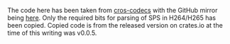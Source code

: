 The code here has been taken from [cros-codecs](https://android.googlesource.com/platform/system/cros-codecs/) with the GitHub mirror being [here](https://github.com/chromeos/cros-codecs). Only the required bits for parsing of SPS in H264/H265 has been copied. Copied code is from the released version on crates.io at the time of this writing was v0.0.5.
